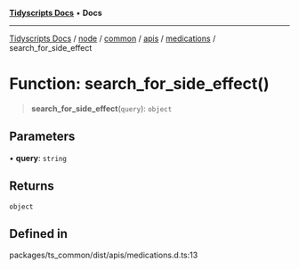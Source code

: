 [**Tidyscripts Docs**](../../../../../../../../../README.md) • **Docs**

***

[Tidyscripts Docs](../../../../../../../../../globals.md) / [node](../../../../../../../README.md) / [common](../../../../../README.md) / [apis](../../../README.md) / [medications](../README.md) / search\_for\_side\_effect

# Function: search\_for\_side\_effect()

> **search\_for\_side\_effect**(`query`): `object`

## Parameters

• **query**: `string`

## Returns

`object`

## Defined in

packages/ts\_common/dist/apis/medications.d.ts:13
